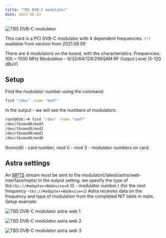 ```yaml
---
title: "TBS DVB-C modulator"
date: 2023-06-23
---
```


![TBS DVB-C modulator](https://cdn.cesbo.com/help/misc/hardware-and-drivers/tbs-dvb-c-modulator/tbs-dvb-c.jpeg)

This card is a PCI DVB-C modulator with 4 dependent frequencies.
`!!!` available from version from 2021.08.09

There are 4 modulators on the board, with the characteristics:
Frequencies: 100 ~ 1000 MHz
Modulation - 6/32/64/128/256QAM
RF Output Level (5-120 dBuV)

## Setup
Find the modulator number using the command:

```sh
find "/dev" -name "mod*"
```

In the output - we will see the numbers of modulators:

```bash
root@dvb:~# find "/dev" -name "mod*"
/dev/tbsmod0/mod3
/dev/tbsmod0/mod2
/dev/tbsmod0/mod1
/dev/tbsmod0/mod0
```

tbsmod0 - card number,
mod 0 - mod 3 - modulator numbers on card.

## Astra settings

An [MPTS](https://help.cesbo.com/astra/delivery/broadcasting/mpts-settings) stream must be sent to the modulator(/latest/astra/web-interface/mpts)
In the output setting, we specify the type of tbs:`tbs://#adapter=0&device=0` (0 - modulator number.) (for the next frequency -`tbs://#adapter=0&device=1`)
Astra receives data on the frequency and type of modulation from the completed NIT table in mpts.
Setup example:

![TBS DVB-C modulator astra web 1](https://cdn.cesbo.com/help/misc/hardware-and-drivers/tbs-dvb-c-modulator/tbs1.png)

![TBS DVB-C modulator astra web 2](https://cdn.cesbo.com/help/misc/hardware-and-drivers/tbs-dvb-c-modulator/tbs2.jpeg)

![TBS DVB-C modulator astra web 3](https://cdn.cesbo.com/help/misc/hardware-and-drivers/tbs-dvb-c-modulator/tbs.png)
